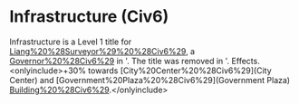 # Infrastructure (Civ6)

Infrastructure is a Level 1 title for [Liang%20%28Surveyor%29%20%28Civ6%29](Liang), a [Governor%20%28Civ6%29](Governor) in '. The title was removed in '.
Effects.
&lt;onlyinclude&gt;+30% towards [City%20Center%20%28Civ6%29](City Center) and [Government%20Plaza%20%28Civ6%29](Government Plaza) [Building%20%28Civ6%29](buildings).&lt;/onlyinclude&gt;